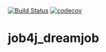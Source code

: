 [![Build Status](https://travis-ci.org/KrylovDenisK/job4j_dreamjob.svg?branch=master)](https://travis-ci.org/KrylovDenisK/job4j_dreamjob)
[![codecov](https://codecov.io/gh/KrylovDenisK/job4j_dreamjob/branch/master/graph/badge.svg)](https://codecov.io/gh/KrylovDenisK/job4j_dreamjob)
# job4j_dreamjob